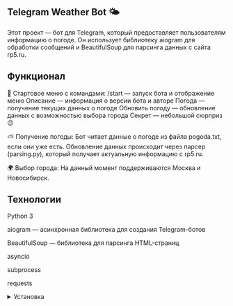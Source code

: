 ## Telegram Weather Bot 🌤

Этот проект — бот для Telegram, который предоставляет пользователям информацию о погоде. 
Он использует библиотеку aiogram для обработки сообщений и BeautifulSoup для парсинга данных с сайта rp5.ru.



## Функционал

📌 Стартовое меню с командами:
/start — запуск бота и отображение меню
Описание — информация о версии бота и авторе
Погода — получение текущих данных о погоде
Обновить погоду — обновление данных с возможностью выбора города
Секрет — небольшой сюрприз 😉

⛅ Получение погоды:
Бот читает данные о погоде из файла pogoda.txt, если они уже есть.
Обновление данных происходит через парсер (parsing.py), который получает актуальную информацию с rp5.ru.

🌍 Выбор города:
На данный момент поддерживаются Москва и Новосибирск.

## Технологии

<p>Python 3
<p>aiogram — асинхронная библиотека для создания Telegram-ботов
<p>BeautifulSoup — библиотека для парсинга HTML-страниц
<p>asyncio
<p>subprocess 
<p>requests</p>

















<details close>
    <summary>Установка</summary>

Клонируйте репозиторий:

git clone https://github.com/your-repo-name.git
cd your-repo-name

Создайте виртуальное окружение (опционально):

python -m venv venv
source venv/bin/activate  # для macOS/Linux
venv\Scripts\activate    # для Windows

Установите зависимости:

pip install -r requirements.txt

Создайте .env файл и запишите туда токен Telegram бота:

token = "ВАШ_ТОКЕН"

Запуск

Запустите бота:

python Bot_v0_1.py

Напишите /start боту в Telegram.

Поддержка

🔗 Telegram: @CatWoolf


